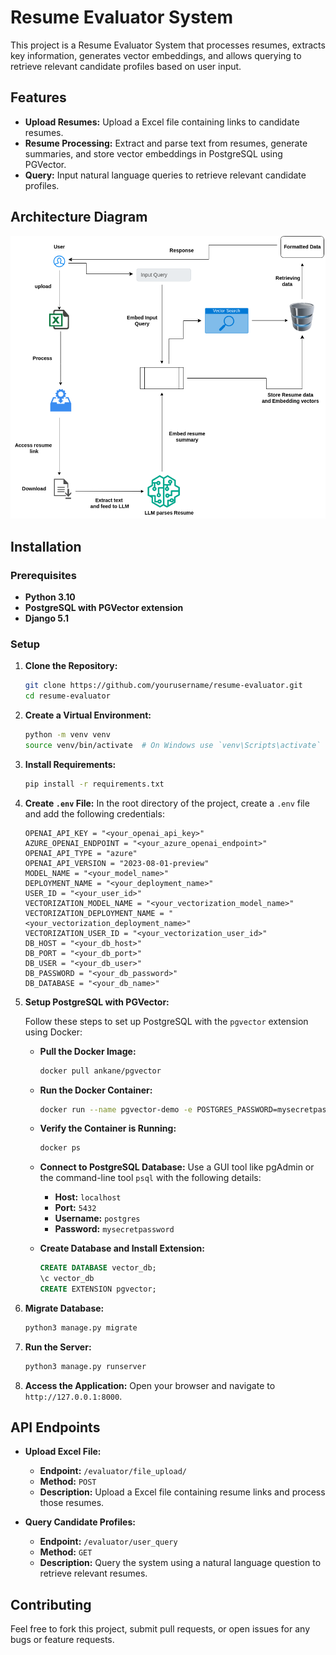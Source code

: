 # Resume Evaluator System

This project is a Resume Evaluator System that processes resumes, extracts key information, generates vector embeddings, and allows querying to retrieve relevant candidate profiles based on user input.

## Features
- **Upload Resumes:** Upload a Excel file containing links to candidate resumes.
- **Resume Processing:** Extract and parse text from resumes, generate summaries, and store vector embeddings in PostgreSQL using PGVector.
- **Query:** Input natural language queries to retrieve relevant candidate profiles.

## Architecture Diagram

![Architecture Diagram](resume_evaluator/project_documentation/project_architecture.png)

## Installation

### Prerequisites
- **Python 3.10**
- **PostgreSQL with PGVector extension**
- **Django 5.1**

### Setup

1. **Clone the Repository:**
   ```bash
   git clone https://github.com/yourusername/resume-evaluator.git
   cd resume-evaluator
   ```

2. **Create a Virtual Environment:**
   ```bash
   python -m venv venv
   source venv/bin/activate  # On Windows use `venv\Scripts\activate`
   ```

3. **Install Requirements:**
   ```bash
   pip install -r requirements.txt
   ```

4. **Create `.env` File:**
   In the root directory of the project, create a `.env` file and add the following credentials:
   ```env
   OPENAI_API_KEY = "<your_openai_api_key>"
   AZURE_OPENAI_ENDPOINT = "<your_azure_openai_endpoint>"
   OPENAI_API_TYPE = "azure"
   OPENAI_API_VERSION = "2023-08-01-preview"
   MODEL_NAME = "<your_model_name>"
   DEPLOYMENT_NAME = "<your_deployment_name>"
   USER_ID = "<your_user_id>"
   VECTORIZATION_MODEL_NAME = "<your_vectorization_model_name>"
   VECTORIZATION_DEPLOYMENT_NAME = "<your_vectorization_deployment_name>"
   VECTORIZATION_USER_ID = "<your_vectorization_user_id>"
   DB_HOST = "<your_db_host>"
   DB_PORT = "<your_db_port>"
   DB_USER = "<your_db_user>"
   DB_PASSWORD = "<your_db_password>"
   DB_DATABASE = "<your_db_name>"
   ```

5. **Setup PostgreSQL with PGVector:**

   Follow these steps to set up PostgreSQL with the `pgvector` extension using Docker:

   - **Pull the Docker Image:**
     ```bash
     docker pull ankane/pgvector
     ```

   - **Run the Docker Container:**
     ```bash
     docker run --name pgvector-demo -e POSTGRES_PASSWORD=mysecretpassword -p 5432:5432 -d ankane/pgvector
     ```

   - **Verify the Container is Running:**
     ```bash
     docker ps
     ```

   - **Connect to PostgreSQL Database:**
     Use a GUI tool like pgAdmin or the command-line tool `psql` with the following details:
     - **Host:** `localhost`
     - **Port:** `5432`
     - **Username:** `postgres`
     - **Password:** `mysecretpassword`

   - **Create Database and Install Extension:**
     ```sql
     CREATE DATABASE vector_db;
     \c vector_db
     CREATE EXTENSION pgvector;
     ```

6. **Migrate Database:**
   ```bash
   python3 manage.py migrate
   ```

7. **Run the Server:**
   ```bash
   python3 manage.py runserver
   ```

8. **Access the Application:**
   Open your browser and navigate to `http://127.0.0.1:8000`.

## API Endpoints

- **Upload Excel File:**
  - **Endpoint:** `/evaluator/file_upload/`
  - **Method:** `POST`
  - **Description:** Upload a Excel file containing resume links and process those resumes.

- **Query Candidate Profiles:**
  - **Endpoint:** `/evaluator/user_query`
  - **Method:** `GET`
  - **Description:** Query the system using a natural language question to retrieve relevant resumes.

## Contributing

Feel free to fork this project, submit pull requests, or open issues for any bugs or feature requests.
